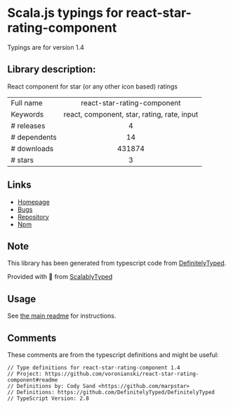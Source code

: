 
# Scala.js typings for react-star-rating-component

Typings are for version 1.4

## Library description:
React component for star (or any other icon based) ratings

|                    |                 |
| ------------------ | :-------------: |
| Full name          | react-star-rating-component |
| Keywords           | react, component, star, rating, rate, input |
| # releases         | 4 |
| # dependents       | 14 |
| # downloads        | 431874 |
| # stars            | 3 |

## Links
- [Homepage](https://github.com/voronianski/react-star-rating-component#readme)
- [Bugs](https://github.com/voronianski/react-star-rating-component/issues)
- [Repository](https://github.com/voronianski/react-star-rating-component)
- [Npm](https://www.npmjs.com/package/react-star-rating-component)
    


## Note
This library has been generated from typescript code from [DefinitelyTyped](https://definitelytyped.org).

Provided with :purple_heart: from [ScalablyTyped](https://github.com/oyvindberg/ScalablyTyped)

## Usage
See [the main readme](../../readme.md) for instructions.

## Comments

These comments are from the typescript definitions and might be useful:
```
// Type definitions for react-star-rating-component 1.4
// Project: https://github.com/voronianski/react-star-rating-component#readme
// Definitions by: Cody Sand <https://github.com/marpstar>
// Definitions: https://github.com/DefinitelyTyped/DefinitelyTyped
// TypeScript Version: 2.8

```

